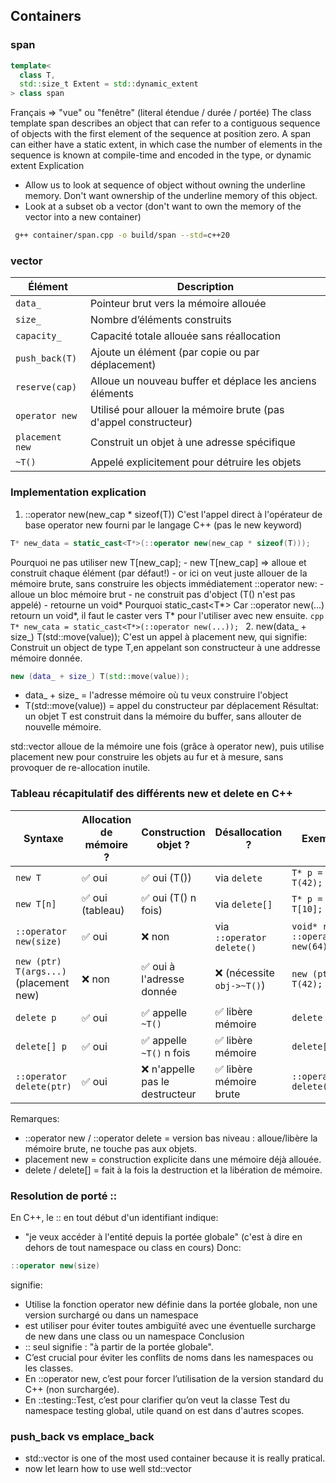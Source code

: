 ## Containers
### span
```cpp
template<
  class T,
  std::size_t Extent = std::dynamic_extent
> class span
```
Français => "vue" ou "fenêtre" (literal étendue / durée / portée)
The class template span describes an object that can refer to a contiguous sequence of  objects with the first element of the sequence at position zero. A span can either have a static extent, in which case the number of elements in the sequence is known at compile-time and encoded in the type, or dynamic extent
Explication
- Allow us to look at sequence of object without owning the underline memory.
Don't want ownership of the underline memory of this object.
- Look at a subset ob a vector (don't want to own the memory of the vector into a new container)

```bash
 g++ container/span.cpp -o build/span --std=c++20
```

### vector
| Élément         | Description                                                      |
| --------------- | ---------------------------------------------------------------- |
| `data_`         | Pointeur brut vers la mémoire allouée                            |
| `size_`         | Nombre d’éléments construits                                     |
| `capacity_`     | Capacité totale allouée sans réallocation                        |
| `push_back(T)`  | Ajoute un élément (par copie ou par déplacement)                 |
| `reserve(cap)`  | Alloue un nouveau buffer et déplace les anciens éléments         |
| `operator new`  | Utilisé pour allouer la mémoire brute (pas d'appel constructeur) |
| `placement new` | Construit un objet à une adresse spécifique                      |
| `~T()`          | Appelé explicitement pour détruire les objets                    |
### Implementation explication
1. ::operator new(new_cap * sizeof(T))
  C'est l'appel direct à l'opérateur de base operator new fourni par le langage C++ (pas le new keyword)
  ```cpp
  T* new_data = static_cast<T*>(::operator new(new_cap * sizeof(T)));
  ```
  Pourquoi ne pas utiliser new T[new_cap];
    - new T[new_cap] => alloue et construit chaque élément (par défaut!)
    - or ici on veut juste allouer de la mémoire brute, sans construire les objects immédiatement
  ::operator new:
    - alloue un bloc mémoire brut
    - ne construit pas d'object (T() n'est pas appelé)
    - retourne un void*
  Pourquoi static_cast<T*>
    Car ::operator new(...) retourn un void*, il faut le caster vers T* pour l'utiliser avec new ensuite.
    ```cpp
    T* new_cata = static_cast<T*>(::operator new(...));
    ```
2. new(data_ + size_) T(std::move(value));
  C'est un appel à placement new, qui signifie:
    Construit un object de type T,en appelant son constructeur à une addresse mémoire donnée.
  ```cpp
  new (data_ + size_) T(std::move(value));
  ```
  - data_ + size_ = l'adresse mémoire où tu veux construire l'object
  - T(std::move(value)) = appel du constructeur par déplacement
  Résultat: un objet T est construit dans la mémoire du buffer, sans allouter de nouvelle mémoire.

std::vector alloue de la mémoire une fois (grâce à operator new), puis utilise placement new pour construire les objets au fur et à mesure, sans provoquer de re-allocation inutile.

### Tableau récapitulatif des différents new et delete en C++
| Syntaxe                                | Allocation de mémoire ? | Construction objet ?           | Désallocation ?           | Exemple                           |
| -------------------------------------- | ----------------------- | ------------------------------ | ------------------------- | --------------------------------- |
| `new T`                                | ✅ oui                   | ✅ oui (T())                    | via `delete`              | `T* p = new T(42);`               |
| `new T[n]`                             | ✅ oui (tableau)         | ✅ oui (T() n fois)             | via `delete[]`            | `T* p = new T[10];`               |
| `::operator new(size)`                 | ✅ oui                   | ❌ non                          | via `::operator delete()` | `void* raw = ::operator new(64);` |
| `new (ptr) T(args...)` (placement new) | ❌ non                   | ✅ oui à l'adresse donnée       | ❌ (nécessite `obj->~T()`) | `new (ptr) T(42);`                |
| `delete p`                             | ✅ oui                   | ✅ appelle `~T()`               | ✅ libère mémoire          | `delete p;`                       |
| `delete[] p`                           | ✅ oui                   | ✅ appelle `~T()` n fois        | ✅ libère mémoire          | `delete[] p;`                     |
| `::operator delete(ptr)`               | ✅ oui                   | ❌ n'appelle pas le destructeur | ✅ libère mémoire brute    | `::operator delete(ptr);`         |

Remarques:
- ::operator new / ::operator delete = version bas niveau : alloue/libère la mémoire brute, ne touche pas aux objets.
- placement new = construction explicite dans une mémoire déjà allouée.
- delete / delete[] = fait à la fois la destruction et la libération de mémoire.

### Resolution de porté ::
En C++, le :: en tout début d'un identifiant indique:
  - "je veux accéder à l'entité depuis la portée globale"
    (c'est à dire en dehors de tout namespace ou class en cours)
Donc:
```cpp
::operator new(size)
```
  signifie:
  -  Utilise la fonction operator new définie dans la portée globale, non une version surchargé ou dans un namespace
  - est utiliser pour éviter toutes ambiguïté avec une éventuelle surcharge de new dans une class ou un namespace
Conclusion
- :: seul signifie : "à partir de la portée globale".
- C’est crucial pour éviter les conflits de noms dans les namespaces ou les classes.
- En ::operator new, c’est pour forcer l’utilisation de la version standard du C++ (non surchargée).
- En ::testing::Test, c’est pour clarifier qu’on veut la classe Test du namespace testing global, utile quand on est dans d'autres scopes.

### push_back vs emplace_back
- std::vector is one of the most used container because it is really pratical.
- now let learn how to use well std::vector